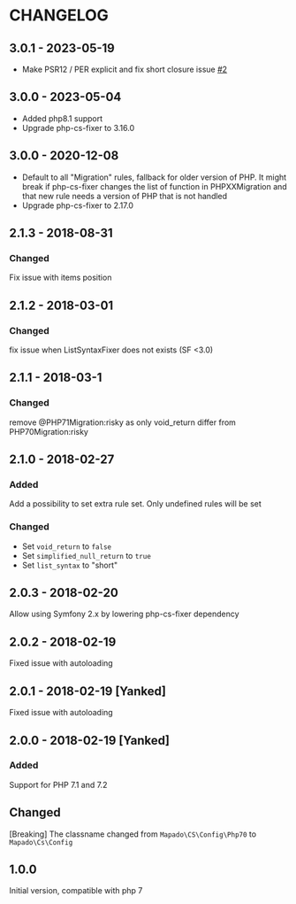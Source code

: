 CHANGELOG
===========

## 3.0.1 - 2023-05-19

- Make PSR12 / PER explicit and fix short closure issue [#2](https://github.com/mapado/php-cs-fixer-config/pull/2)

## 3.0.0 - 2023-05-04

- Added php8.1 support
- Upgrade php-cs-fixer to 3.16.0

## 3.0.0 - 2020-12-08

- Default to all "Migration" rules, fallback for older version of PHP. It might break if php-cs-fixer changes the list of function in PHPXXMigration and that new rule needs a version of PHP that is not handled
- Upgrade php-cs-fixer to 2.17.0

## 2.1.3 - 2018-08-31

### Changed

Fix issue with items position

## 2.1.2 - 2018-03-01

### Changed

fix issue when ListSyntaxFixer does not exists (SF <3.0)

## 2.1.1 - 2018-03-1

### Changed

remove @PHP71Migration:risky as only void_return differ from PHP70Migration:risky

## 2.1.0 - 2018-02-27

### Added

Add a possibility to set extra rule set. Only undefined rules will be set

### Changed

  * Set `void_return` to `false`
  * Set `simplified_null_return` to `true`
  * Set `list_syntax` to "short"

## 2.0.3 - 2018-02-20

Allow using Symfony 2.x by lowering php-cs-fixer dependency

## 2.0.2 - 2018-02-19

Fixed issue with autoloading

## 2.0.1 - 2018-02-19 [Yanked]

Fixed issue with autoloading

## 2.0.0 - 2018-02-19 [Yanked]

### Added 

Support for PHP 7.1 and 7.2

## Changed

[Breaking] The classname changed from `Mapado\CS\Config\Php70` to `Mapado\Cs\Config`

## 1.0.0

Initial version, compatible with php 7
